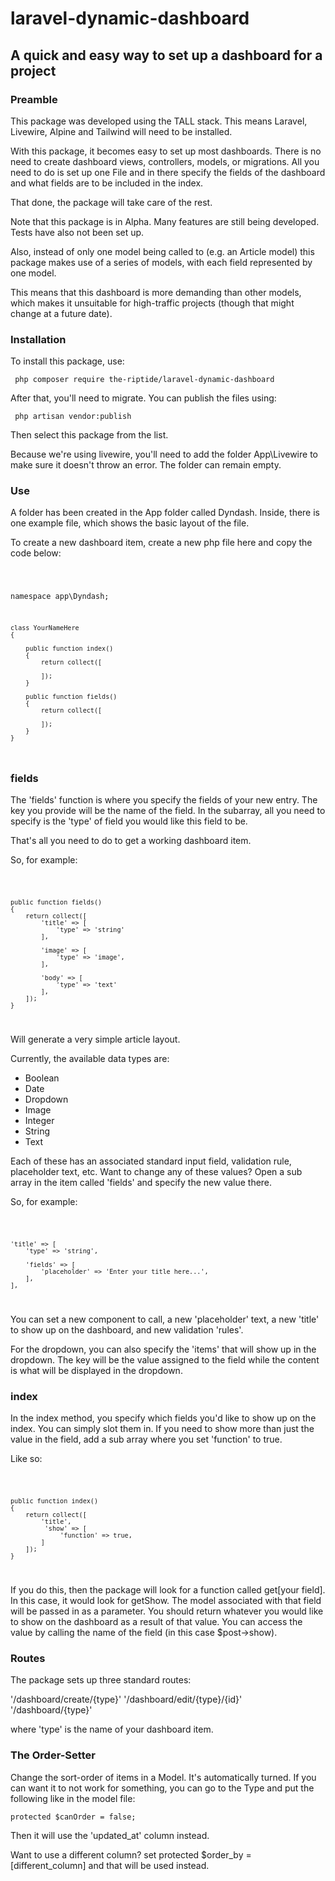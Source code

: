 # laravel-dynamic-dashboard

## A quick and easy way to set up a dashboard for a project

### Preamble

This package was developed using the TALL stack. This means Laravel, Livewire, Alpine and Tailwind will need to be installed.

With this package, it becomes easy to set up most dashboards. There is no need to create dashboard views, controllers, models, or migrations. All you need to do is set up one File and in there specify the fields of the dashboard and what fields are to be included in the index.

That done, the package will take care of the rest.

Note that this package is in Alpha. Many features are still being developed. Tests have also not been set up.

Also, instead of only one model being called to (e.g. an Article model) this package makes use of a series of models, with each field represented by one model.

This means that this dashboard is more demanding than other models, which makes it unsuitable for high-traffic projects (though that might change at a future date).

### Installation

To install this package, use:

<code> php composer require the-riptide/laravel-dynamic-dashboard </code>

After that, you'll need to migrate. You can publish the files using:

<code> php artisan vendor:publish </code>

Then select this package from the list.

Because we're using livewire, you'll need to add the folder App\Livewire to make sure it doesn't throw an error. The folder can remain empty.

### Use

A folder has been created in the App folder called Dyndash. Inside, there is one example file, which shows the basic layout of the file.

To create a new dashboard item, create a new php file here and copy the code below:

<code>

namespace app\Dyndash;

    class YourNameHere
    {

        public function index()
        {
            return collect([

            ]);
        }

        public function fields()
        {
            return collect([

            ]);
        }
    }

</code>

### fields

The 'fields' function is where you specify the fields of your new entry. The key you provide will be the name of the field. In the subarray, all you need to specify is the 'type' of field you would like this field to be.

That's all you need to do to get a working dashboard item.

So, for example:

<code>

    public function fields()
    {
        return collect([
        	'title' => [
                'type' => 'string'
            ],

            'image' => [
                'type' => 'image',
            ],

            'body' => [
                'type' => 'text'
            ],
        ]);
    }

</code>

Will generate a very simple article layout.

Currently, the available data types are:

-   Boolean
-   Date
-   Dropdown
-   Image
-   Integer
-   String
-   Text

Each of these has an associated standard input field, validation rule, placeholder text, etc. Want to change any of these values? Open a sub array in the item called 'fields' and specify the new value there.

So, for example:

<code>

    'title' => [
        'type' => 'string',

        'fields' => [
            'placeholder' => 'Enter your title here...',
        ],
    ],

</code>

You can set a new component to call, a new 'placeholder' text, a new 'title' to show up on the dashboard, and new validation 'rules'.

For the dropdown, you can also specify the 'items' that will show up in the dropdown. The key will be the value assigned to the field while the content is what will be displayed in the dropdown.

### index

In the index method, you specify which fields you'd like to show up on the index. You can simply slot them in. If you need to show more than just the value in the field, add a sub array where you set 'function' to true.

Like so:

<code>

    public function index()
    {
        return collect([
            'title',
             'show' => [
                 'function' => true,
            ]
        ]);
    }

</code>

If you do this, then the package will look for a function called get[your field]. In this case, it would look for getShow. The model associated with that field will be passed in as a parameter. You should return whatever you would like to show on the dashboard as a result of that value. You can access the value by calling the name of the field (in this case $post->show).

### Routes

The package sets up three standard routes:

'/dashboard/create/{type}'
'/dashboard/edit/{type}/{id}'
'/dashboard/{type}'

where 'type' is the name of your dashboard item.

### The Order-Setter

Change the sort-order of items in a Model. It's automatically turned. If you can want it to not work for something, you can go to the Type and put the following like in the model file:

<code>protected $canOrder = false;</code>

Then it will use the 'updated_at' column instead.

Want to use a different column? set protected $order_by = [different_column] and that will be used instead.
